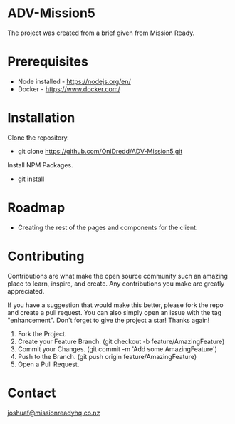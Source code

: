 # ADV-Mission5

The project was created from a brief given from Mission Ready.

# Prerequisites

* Node installed - https://nodejs.org/en/
* Docker - https://www.docker.com/

# Installation

Clone the repository.
* git clone https://github.com/OniDredd/ADV-Mission5.git

Install NPM Packages.
* git install

# Roadmap

* Creating the rest of the pages and components for the client.

# Contributing

Contributions are what make the open source community such an amazing place to learn, inspire, and create. Any contributions you make are greatly appreciated.

If you have a suggestion that would make this better, please fork the repo and create a pull request. You can also simply open an issue with the tag "enhancement". Don't forget to give the project a star! Thanks again!

1. Fork the Project.
2. Create your Feature Branch. (git checkout -b feature/AmazingFeature)
3. Commit your Changes. (git commit -m 'Add some AmazingFeature')
4. Push to the Branch. (git push origin feature/AmazingFeature)
5. Open a Pull Request.

# Contact

joshuaf@missionreadyhq.co.nz
